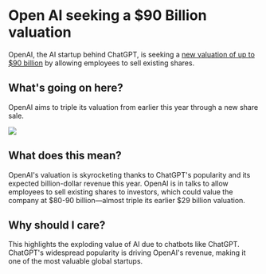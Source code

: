 # Open AI seeking a $90 Billion valuation

OpenAI, the AI startup behind ChatGPT, is seeking a [new valuation of up to $90 billion](https://www.wsj.com/tech/ai/openai-seeks-new-valuation-of-up-to-90-billion-in-sale-of-existing-shares-ed6229e0?mod=tech_lead_story\&utm_source=bensbites\&utm_medium=referral\&utm_campaign=open-ai-seeking-a-90-billion-valuation) by allowing employees to sell existing shares.

## What's going on here?

OpenAI aims to triple its valuation from earlier this year through a new share sale.

![](https://media.beehiiv.com/cdn-cgi/image/fit=scale-down,format=auto,onerror=redirect,quality=80/uploads/asset/file/4ad195af-8bb0-44ed-ae70-8400316dc5f3/image.png)

## What does this mean?

OpenAI's valuation is skyrocketing thanks to ChatGPT's popularity and its expected billion-dollar revenue this year. OpenAI is in talks to allow employees to sell existing shares to investors, which could value the company at $80-90 billion—almost triple its earlier $29 billion valuation.

## Why should I care?

This highlights the exploding value of AI due to chatbots like ChatGPT. ChatGPT's widespread popularity is driving OpenAI's revenue, making it one of the most valuable global startups.
